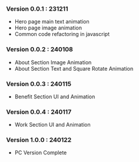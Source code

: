 ### Version 0.0.1 : 231211

- Hero page main text animation
- Hero page image animation
- Common code refactoring in javascript

### Version 0.0.2 : 240108

- About Section Image Animation
- About Section Text and Square Rotate Animation

### Version 0.0.3 : 240115

- Benefit Section UI and Animation

### Version 0.0.4 : 240117

- Work Section UI and Animation

### Version 1.0.0 : 240122

- PC Version Complete
